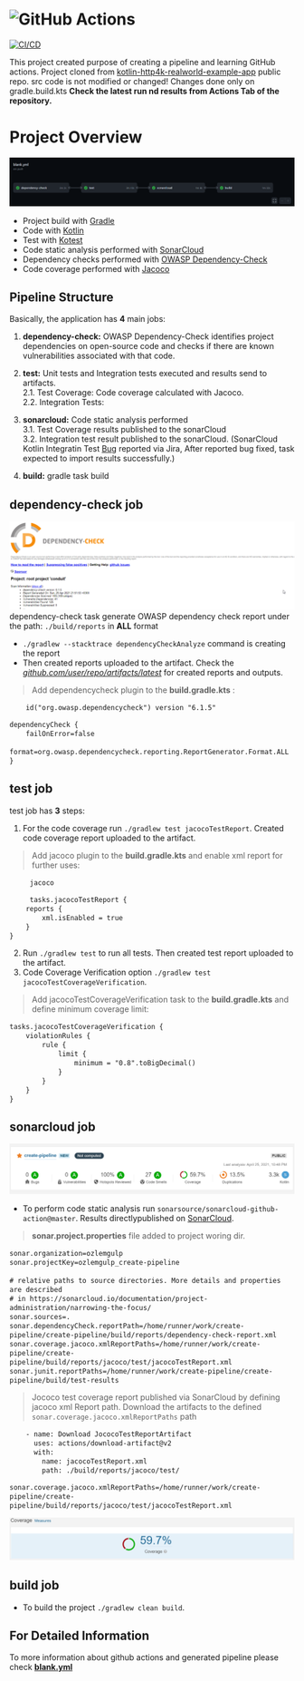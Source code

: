 # ![GitHub Actions](https://miro.medium.com/max/750/0*InaeVdy44dc0JczI.jpg)

[![CI/CD](https://github.com/ozlemgulp/create-pipeline/actions/workflows/blank.yml/badge.svg)](https://github.com/ozlemgulp/create-pipeline/actions/workflows/blank.yml)

This project created purpose of creating a pipeline and learning GitHub actions. 
Project cloned from [kotlin-http4k-realworld-example-app](https://github.com/alisabzevari/kotlin-http4k-realworld-example-app) public repo.
src code is not modified or changed! Changes done only on gradle.build.kts
**Check the latest run nd results from Actions Tab of the repository.**

# Project Overview
[![Pipeline](./img/pipeline.png)](https://github.com/ozlemgulp/create-pipeline/actions)
* Project build with [Gradle](https://gradle.org/)
* Code with [Kotlin](https://kotlinlang.org/)
* Test with [Kotest](https://github.com/kotest/kotest/)
* Code static analysis performed with [SonarCloud](https://sonarcloud.io/dashboard?id=ozlemgulp_create-pipeline)
* Dependency checks performed with [OWASP Dependency-Check](https://owasp.org/www-project-dependency-check/)
* Code coverage performed with [Jacoco](https://www.jacoco.org/jacoco/trunk/doc/)

## Pipeline Structure

Basically, the application has **4** main jobs:
1. **dependency-check:** OWASP Dependency-Check identifies project dependencies on open-source code and checks if there are known vulnerabilities associated with that code.<br/>
2. **test:** Unit tests and Integration tests executed and results send to artifacts.<br/>
    2.1. Test Coverage: Code coverage calculated with Jacoco.<br/>
    2.2. Integration Tests:<br/>
  
3. **sonarcloud:** Code static analysis performed<br/>
    3.1. Test Coverage results published to the sonarCloud<br/>
    3.2. Integration test result published to the sonarCloud. (SonarCloud Kotlin Integratin Test [Bug](https://jira.sonarsource.com/browse/SONARSLANG-353) reported via Jira, After reported bug fixed, task expected to import results successfully.)<br/>
    
4. **build:** gradle task build<br/>

## dependency-check job
[![dependencyCheck](./img/dependencyCheck.png)](https://sonarcloud.io/organizations/ozlemgulp/projects)
dependency-check task generate OWASP dependency check report under the path: `./build/reports` in **ALL** format
* `./gradlew --stacktrace dependencyCheckAnalyze` command is creating the report
* Then created reports uploaded to the artifact. Check the [*github.com/user/repo/artifacts/latest*](https://github.com/ozlemgulp/create-pipeline/actions) for created reports and outputs.

>Add dependencycheck plugin to the **build.gradle.kts** :
```
	id("org.owasp.dependencycheck") version "6.1.5"
```

```
dependencyCheck {
    failOnError=false
	format=org.owasp.dependencycheck.reporting.ReportGenerator.Format.ALL
}
```

## test job

test job has **3** steps:
1. For the code coverage run `./gradlew test jacocoTestReport`. Created code coverage report uploaded to the artifact.
>Add jacoco plugin to the **build.gradle.kts** and enable xml report for further uses:

```
     jacoco
```

```
     tasks.jacocoTestReport {
    reports {
        xml.isEnabled = true
    }
}
```

2.  Run `./gradlew test` to run all tests. Then created test report uploaded to the artifact.
3.  Code Coverage Verification option `./gradlew test jacocoTestCoverageVerification`.
>Add jacocoTestCoverageVerification task to the **build.gradle.kts** and define minimum coverage limit:

```
tasks.jacocoTestCoverageVerification {
    violationRules {
        rule {
            limit {
                minimum = "0.8".toBigDecimal()
            }
        }
    }
}
```
## sonarcloud job
[![SonarCloud](./img/sonarCloud.png)](https://sonarcloud.io/organizations/ozlemgulp/projects)
* To perform code static analysis run `sonarsource/sonarcloud-github-action@master`. Results directlypublished on [SonarCloud](https://sonarcloud.io/dashboard?id=ozlemgulp_create-pipeline).
>**sonar.project.properties** file added to project woring dir. 

```
sonar.organization=ozlemgulp
sonar.projectKey=ozlemgulp_create-pipeline

# relative paths to source directories. More details and properties are described
# in https://sonarcloud.io/documentation/project-administration/narrowing-the-focus/ 
sonar.sources=.
sonar.dependencyCheck.reportPath=/home/runner/work/create-pipeline/create-pipeline/build/reports/dependency-check-report.xml
sonar.coverage.jacoco.xmlReportPaths=/home/runner/work/create-pipeline/create-pipeline/build/reports/jacoco/test/jacocoTestReport.xml
sonar.junit.reportPaths=/home/runner/work/create-pipeline/create-pipeline/build/test-results

```
>Jococo test coverage report published via SonarCloud by defining jacoco xml Report path. Download the artifacts to the defined `sonar.coverage.jacoco.xmlReportPaths` path 
```
    - name: Download JococoTestReportArtifact
      uses: actions/download-artifact@v2
      with:
        name: jacocoTestReport.xml
        path: ./build/reports/jacoco/test/
```
```
sonar.coverage.jacoco.xmlReportPaths=/home/runner/work/create-pipeline/create-pipeline/build/reports/jacoco/test/jacocoTestReport.xml
```
[![coverage](./img/coverage.png)](https://sonarcloud.io/organizations/ozlemgulp/projects)

## build job
* To build the project `./gradlew clean build`. 

## For Detailed Information
To more information about github actions and generated pipeline please check [**blank.yml**](https://github.com/ozlemgulp/create-pipeline/blob/master/.github/workflows/blank.yml)
